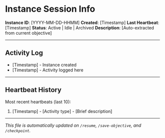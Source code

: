 # Instance Session Info

**Instance ID**: [YYYY-MM-DD-HHMM]
**Created**: [Timestamp]
**Last Heartbeat**: [Timestamp]
**Status**: Active | Idle | Archived
**Description**: [Auto-extracted from current objective]

---

## Activity Log

- [Timestamp] - Instance created
- [Timestamp] - Activity logged here

---

## Heartbeat History

Most recent heartbeats (last 10):

1. [Timestamp] - [Activity type] - [Brief description]

---

*This file is automatically updated on `/resume`, `/save-objective`, and `/checkpoint`.*
